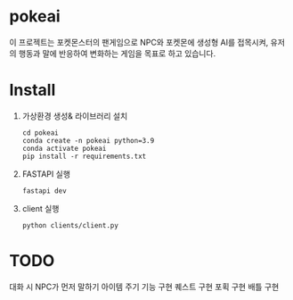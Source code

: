 # pokeai
이 프로젝트는 포켓몬스터의 팬게임으로 NPC와 포켓몬에 생성형 AI를 접목시켜,
유저의 행동과 말에 반응하여 변화하는 게임을 목표로 하고 있습니다.

# Install
1. 가상환경 생성& 라이브러리 설치
   ```
   cd pokeai
   conda create -n pokeai python=3.9
   conda activate pokeai
   pip install -r requirements.txt
   ```
2. FASTAPI 실행
   ```
   fastapi dev
   ```
3. client 실행
   ```
   python clients/client.py
   ```



# TODO
대화 시 NPC가 먼저 말하기
아이템 주기 기능 구현
퀘스트 구현
포획 구현
배틀 구현
